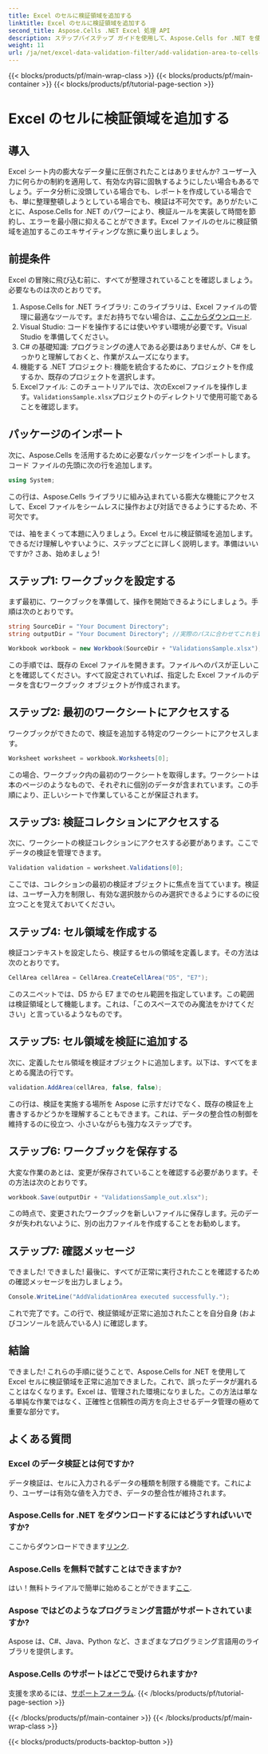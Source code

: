 ```yaml
---
title: Excel のセルに検証領域を追加する
linktitle: Excel のセルに検証領域を追加する
second_title: Aspose.Cells .NET Excel 処理 API
description: ステップバイステップ ガイドを使用して、Aspose.Cells for .NET を使用して Excel に検証領域を追加する方法を学習します。データの整合性を強化します。
weight: 11
url: /ja/net/excel-data-validation-filter/add-validation-area-to-cells-in-excel/
---
```


{{< blocks/products/pf/main-wrap-class >}}
{{< blocks/products/pf/main-container >}}
{{< blocks/products/pf/tutorial-page-section >}}

# Excel のセルに検証領域を追加する

## 導入

Excel シート内の膨大なデータ量に圧倒されたことはありませんか? ユーザー入力に何らかの制約を適用して、有効な内容に固執するようにしたい場合もあるでしょう。データ分析に没頭している場合でも、レポートを作成している場合でも、単に整理整頓しようとしている場合でも、検証は不可欠です。ありがたいことに、Aspose.Cells for .NET のパワーにより、検証ルールを実装して時間を節約し、エラーを最小限に抑えることができます。Excel ファイルのセルに検証領域を追加するこのエキサイティングな旅に乗り出しましょう。

## 前提条件

Excel の冒険に飛び込む前に、すべてが整理されていることを確認しましょう。必要なものは次のとおりです。

1.  Aspose.Cells for .NET ライブラリ: このライブラリは、Excel ファイルの管理に最適なツールです。まだお持ちでない場合は、[ここからダウンロード](https://releases.aspose.com/cells/net/).
2. Visual Studio: コードを操作するには使いやすい環境が必要です。Visual Studio を準備してください。
3. C# の基礎知識: プログラミングの達人である必要はありませんが、C# をしっかりと理解しておくと、作業がスムーズになります。
4. 機能する .NET プロジェクト: 機能を統合するために、プロジェクトを作成するか、既存のプロジェクトを選択します。
5.  Excelファイル: このチュートリアルでは、次のExcelファイルを操作します。`ValidationsSample.xlsx`プロジェクトのディレクトリで使用可能であることを確認します。

## パッケージのインポート

次に、Aspose.Cells を活用するために必要なパッケージをインポートします。コード ファイルの先頭に次の行を追加します。

```csharp
using System;
```

この行は、Aspose.Cells ライブラリに組み込まれている膨大な機能にアクセスして、Excel ファイルをシームレスに操作および対話できるようにするため、不可欠です。

では、袖をまくって本題に入りましょう。Excel セルに検証領域を追加します。できるだけ理解しやすいように、ステップごとに詳しく説明します。準備はいいですか? さあ、始めましょう!

## ステップ1: ワークブックを設定する

まず最初に、ワークブックを準備して、操作を開始できるようにしましょう。手順は次のとおりです。

```csharp
string SourceDir = "Your Document Directory";
string outputDir = "Your Document Directory"; //実際のパスに合わせてこれを更新します。

Workbook workbook = new Workbook(SourceDir + "ValidationsSample.xlsx");
```

この手順では、既存の Excel ファイルを開きます。ファイルへのパスが正しいことを確認してください。すべて設定されていれば、指定した Excel ファイルのデータを含むワークブック オブジェクトが作成されます。

## ステップ2: 最初のワークシートにアクセスする

ワークブックができたので、検証を追加する特定のワークシートにアクセスします。

```csharp
Worksheet worksheet = workbook.Worksheets[0];
```

この場合、ワークブック内の最初のワークシートを取得します。ワークシートは本のページのようなもので、それぞれに個別のデータが含まれています。この手順により、正しいシートで作業していることが保証されます。

## ステップ3: 検証コレクションにアクセスする

次に、ワークシートの検証コレクションにアクセスする必要があります。ここでデータの検証を管理できます。

```csharp
Validation validation = worksheet.Validations[0];
```

ここでは、コレクションの最初の検証オブジェクトに焦点を当てています。検証は、ユーザー入力を制限し、有効な選択肢からのみ選択できるようにするのに役立つことを覚えておいてください。

## ステップ4: セル領域を作成する

検証コンテキストを設定したら、検証するセルの領域を定義します。その方法は次のとおりです。

```csharp
CellArea cellArea = CellArea.CreateCellArea("D5", "E7");
```

このスニペットでは、D5 から E7 までのセル範囲を指定しています。この範囲は検証領域として機能します。これは、「このスペースでのみ魔法をかけてください」と言っているようなものです。

## ステップ5: セル領域を検証に追加する

次に、定義したセル領域を検証オブジェクトに追加します。以下は、すべてをまとめる魔法の行です。

```csharp
validation.AddArea(cellArea, false, false);
```

この行は、検証を実施する場所を Aspose に示すだけでなく、既存の検証を上書きするかどうかを理解することもできます。これは、データの整合性の制御を維持するのに役立つ、小さいながらも強力なステップです。

## ステップ6: ワークブックを保存する

大変な作業のあとは、変更が保存されていることを確認する必要があります。その方法は次のとおりです。

```csharp
workbook.Save(outputDir + "ValidationsSample_out.xlsx");
```

この時点で、変更されたワークブックを新しいファイルに保存します。元のデータが失われないように、別の出力ファイルを作成することをお勧めします。

## ステップ7: 確認メッセージ

できました! できました! 最後に、すべてが正常に実行されたことを確認するための確認メッセージを出力しましょう。

```csharp
Console.WriteLine("AddValidationArea executed successfully.");
```

これで完了です。この行で、検証領域が正常に追加されたことを自分自身 (およびコンソールを読んでいる人) に確認します。

## 結論

できました! これらの手順に従うことで、Aspose.Cells for .NET を使用して Excel セルに検証領域を正常に追加できました。これで、誤ったデータが漏れることはなくなります。Excel は、管理された環境になりました。この方法は単なる単純な作業ではなく、正確性と信頼性の両方を向上させるデータ管理の極めて重要な部分です。

## よくある質問

### Excel のデータ検証とは何ですか?
データ検証は、セルに入力されるデータの種類を制限する機能です。これにより、ユーザーは有効な値を入力でき、データの整合性が維持されます。

### Aspose.Cells for .NET をダウンロードするにはどうすればいいですか?
ここからダウンロードできます[リンク](https://releases.aspose.com/cells/net/).

### Aspose.Cells を無料で試すことはできますか?
はい！無料トライアルで簡単に始めることができます[ここ](https://releases.aspose.com/).

### Aspose ではどのようなプログラミング言語がサポートされていますか?
Aspose は、C#、Java、Python など、さまざまなプログラミング言語用のライブラリを提供します。

### Aspose.Cells のサポートはどこで受けられますか?
支援を求めるには、[サポートフォーラム](https://forum.aspose.com/c/cells/9).
{{< /blocks/products/pf/tutorial-page-section >}}

{{< /blocks/products/pf/main-container >}}
{{< /blocks/products/pf/main-wrap-class >}}

{{< blocks/products/products-backtop-button >}}
